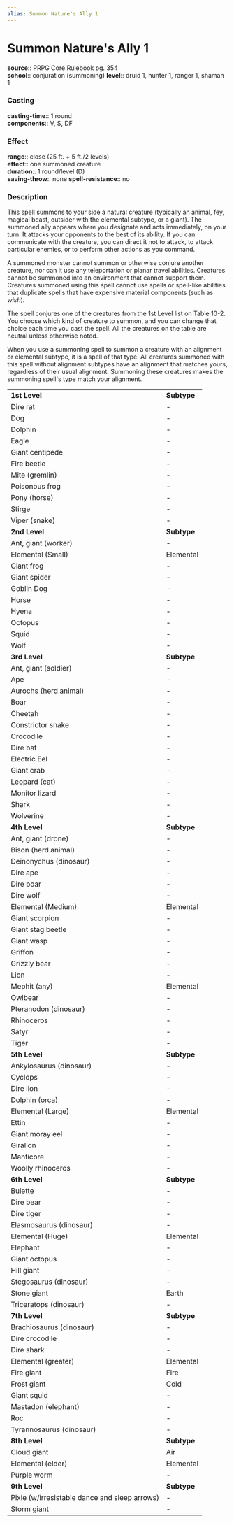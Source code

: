```yaml
---
alias: Summon Nature's Ally 1
---
```


# Summon Nature's Ally 1 

**source**:: PRPG Core Rulebook pg. 354  
**school**:: conjuration (summoning)
**level**:: druid 1, hunter 1, ranger 1, shaman 1

### Casting 

**casting-time**:: 1 round  
**components**:: V, S, DF

### Effect 

**range**:: close (25 ft. + 5 ft./2 levels)  
**effect**:: one summoned creature  
**duration**:: 1 round/level (D)  
**saving-throw**:: none
**spell-resistance**:: no

### Description 

This spell summons to your side a natural creature (typically an animal, fey, magical beast, outsider with the elemental subtype, or a giant). The summoned ally appears where you designate and acts immediately, on your turn. It attacks your opponents to the best of its ability. If you can communicate with the creature, you can direct it not to attack, to attack particular enemies, or to perform other actions as you command.  
  
A summoned monster cannot summon or otherwise conjure another creature, nor can it use any teleportation or planar travel abilities. Creatures cannot be summoned into an environment that cannot support them. Creatures summoned using this spell cannot use spells or spell-like abilities that duplicate spells that have expensive material components (such as *wish*).  
  
The spell conjures one of the creatures from the 1st Level list on Table 10-2. You choose which kind of creature to summon, and you can change that choice each time you cast the spell. All the creatures on the table are neutral unless otherwise noted.  
  
When you use a summoning spell to summon a creature with an alignment or elemental subtype, it is a spell of that type. All creatures summoned with this spell without alignment subtypes have an alignment that matches yours, regardless of their usual alignment. Summoning these creatures makes the summoning spell's type match your alignment.

|                                               |             |
|-----------------------------------------------|-------------|
| **1st Level**                                 | **Subtype** |
| Dire rat                                      | \-          |
| Dog                                           | \-          |
| Dolphin                                       | \-          |
| Eagle                                         | \-          |
| Giant centipede                               | \-          |
| Fire beetle                                   | \-          |
| Mite (gremlin)                                | \-          |
| Poisonous frog                                | \-          |
| Pony (horse)                                  | \-          |
| Stirge                                        | \-          |
| Viper (snake)                                 | \-          |
| **2nd Level**                                 | **Subtype** |
| Ant, giant (worker)                           | \-          |
| Elemental (Small)                             | Elemental   |
| Giant frog                                    | \-          |
| Giant spider                                  | \-          |
| Goblin Dog                                    | \-          |
| Horse                                         | \-          |
| Hyena                                         | \-          |
| Octopus                                       | \-          |
| Squid                                         | \-          |
| Wolf                                          | \-          |
| **3rd Level**                                 | **Subtype** |
| Ant, giant (soldier)                          | \-          |
| Ape                                           | \-          |
| Aurochs (herd animal)                         | \-          |
| Boar                                          | \-          |
| Cheetah                                       | \-          |
| Constrictor snake                             | \-          |
| Crocodile                                     | \-          |
| Dire bat                                      | \-          |
| Electric Eel                                  | \-          |
| Giant crab                                    | \-          |
| Leopard (cat)                                 | \-          |
| Monitor lizard                                | \-          |
| Shark                                         | \-          |
| Wolverine                                     | \-          |
| **4th Level**                                 | **Subtype** |
| Ant, giant (drone)                            | \-          |
| Bison (herd animal)                           | \-          |
| Deinonychus (dinosaur)                        | \-          |
| Dire ape                                      | \-          |
| Dire boar                                     | \-          |
| Dire wolf                                     | \-          |
| Elemental (Medium)                            | Elemental   |
| Giant scorpion                                | \-          |
| Giant stag beetle                             | \-          |
| Giant wasp                                    | \-          |
| Griffon                                       | \-          |
| Grizzly bear                                  | \-          |
| Lion                                          | \-          |
| Mephit (any)                                  | Elemental   |
| Owlbear                                       | \-          |
| Pteranodon (dinosaur)                         | \-          |
| Rhinoceros                                    | \-          |
| Satyr                                         | \-          |
| Tiger                                         | \-          |
| **5th Level**                                 | **Subtype** |
| Ankylosaurus (dinosaur)                       | \-          |
| Cyclops                                       | \-          |
| Dire lion                                     | \-          |
| Dolphin (orca)                                | \-          |
| Elemental (Large)                             | Elemental   |
| Ettin                                         | \-          |
| Giant moray eel                               | \-          |
| Girallon                                      | \-          |
| Manticore                                     | \-          |
| Woolly rhinoceros                             | \-          |
| **6th Level**                                 | **Subtype** |
| Bulette                                       | \-          |
| Dire bear                                     | \-          |
| Dire tiger                                    | \-          |
| Elasmosaurus (dinosaur)                       | \-          |
| Elemental (Huge)                              | Elemental   |
| Elephant                                      | \-          |
| Giant octopus                                 | \-          |
| Hill giant                                    | \-          |
| Stegosaurus (dinosaur)                        | \-          |
| Stone giant                                   | Earth       |
| Triceratops (dinosaur)                        | \-          |
| **7th Level**                                 | **Subtype** |
| Brachiosaurus (dinosaur)                      | \-          |
| Dire crocodile                                | \-          |
| Dire shark                                    | \-          |
| Elemental (greater)                           | Elemental   |
| Fire giant                                    | Fire        |
| Frost giant                                   | Cold        |
| Giant squid                                   | \-          |
| Mastadon (elephant)                           | \-          |
| Roc                                           | \-          |
| Tyrannosaurus (dinosaur)                      | \-          |
| **8th Level**                                 | **Subtype** |
| Cloud giant                                   | Air         |
| Elemental (elder)                             | Elemental   |
| Purple worm                                   | \-          |
| **9th Level**                                 | **Subtype** |
| Pixie (w/irresistable dance and sleep arrows) | \-          |
| Storm giant                                   | \-          |

